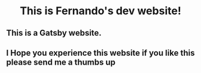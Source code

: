 <h1 align="center">
  This is Fernando's dev website!
</h1>

<h2 align="justify">
This is a Gatsby website.
</h2>

<h2 align="justify">
I Hope you experience this website if you like this please send me a thumbs up
</h2>

